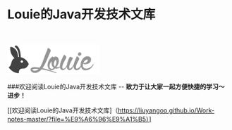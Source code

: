 #  Louie的Java开发技术文库

<br>

![欢迎阅读！](amWiki/images/logss.png "欢迎阅读！")  

###欢迎阅读Louie的Java开发技术文库
  --  **致力于让大家一起方便快捷的学习〜进步！**   
  
  
  
  
  
  
[[欢迎阅读Louie的Java开发技术文库]（https://liuyangoo.github.io/Work-notes-master/?file=%E9%A6%96%E9%A1%B5）]
